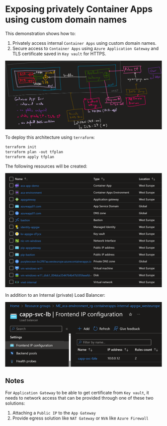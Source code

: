 # Exposing privately Container Apps using custom domain names

This demonstration shows how to:
1) Privately access internal `Container Apps` using custom domain names.
2) Secure access to `Container Apps` using `Azure Application Gateway` and TLS certificate saved in `Key vault` for HTTPS.

![](images/architecture.png)

To deploy this architecture using `terraform`:

```
terraform init
terraform plan -out tfplan
terraform apply tfplan
```

The following resources will be created:

![](images/resources.png)

In addition to an Internal (private) Load Balancer:

![](images/ilb.png)

## Notes

For `Application Gateway` to be able to get certificate from `Key vault`, it needs to network access that can be provided through one of these two solutions:
1) Attaching a `Public IP` to the `App Gateway`
2) Provide egress solution like `NAT Gateway` or `NVA` like `Azure Firewall`